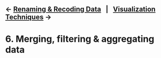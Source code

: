 ← [Renaming & Recoding Data](05-renaming-recoding-data.md)&nbsp;&nbsp;&nbsp;|&nbsp;&nbsp;&nbsp;[Visualization Techniques](07-visualization-techniques.md) →
---

# 6. Merging, filtering & aggregating data


